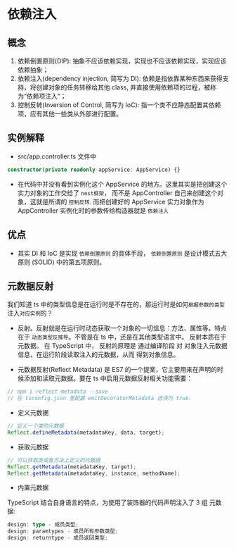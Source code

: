# 依赖注入

## 概念

1. 依赖倒置原则(DIP): 抽象不应该依赖实现，实现也不应该依赖实现，实现应该依赖抽象；
2. 依赖注入(dependency injection, 简写为 DI): 依赖是指依靠某种东西来获得支持，将创建对象的任务转移给其他 class,
   并直接使用依赖项的过程，被称为”依赖项注入“；
3. 控制反转(Inversion of Control, 简写为 IoC): 指一个类不应静态配置其依赖项，应有其他一些类从外部进行配置。

## 实例解释

- src/app.controller.ts 文件中

```ts
constructor(private readonly appService: AppService) {}
```

- 在代码中并没有看到实例化这个 AppService 的地方。这里其实是把创建这个实力对象的工作交给了 `nest框架`， 而不是 AppController
  自己来创建这个对象，这就是所谓的 `控制反转`. 而把创建好的 AppService 实力对象作为 AppController 实例化时的参数传给构造器就是 `依赖注入`

## 优点

- 其实 DI 和 IoC 是实现 `依赖倒置原则` 的具体手段， `依赖倒置原则` 是设计模式五大原则 (SOLID) 中的第五项原则。

## 元数据反射

我们知道 ts 中的类型信息是在运行时是不存在的，那运行时是如何`根据参数的类型`注入`对应实例`的？

- 反射。反射就是在运行时动态获取一个对象的一切信息：方法、属性等。特点在于 `动态类型反推导`。不管是在 ts 中，还是在其他类型语言中。
  反射本质在于 元数据。 在 TypeScript 中， 反射的原理是 通过编译阶段 对 对象注入元数据信息，在运行阶段读取注入的元数据，从而
  得到对象信息。

- 元数据反射(Reflect Metadata) 是 ES7 的一个提案，它主要用来在声明的时候添加和读取元数据。要在 ts 中启用元数据反射相关功能需要：

```ts
// npm i reflect-metadata --save
// 在 tsconfig.json 里配置 emitDecoratorMetadata 选项为 true.
```

- 定义元数据

```ts
// 定义一个类的元数据
Reflect.defineMetadata(metadataKey, data, target);
```

- 获取元数据

```ts
// 可以获取类或者方法上定义的元数据
Reflect.getMetadata(metadataKey, target);
Reflect.getMetadata(metadataKey, instance, methodName);
```

- 内置元数据

TypeScript 结合自身语言的特点，为使用了装饰器的代码声明注入了 3 组 元数据:

```ts
design: type - 成员类型;
design: paramtypes - 成员所有参数类型;
design: returntype - 成员返回类型;
```
